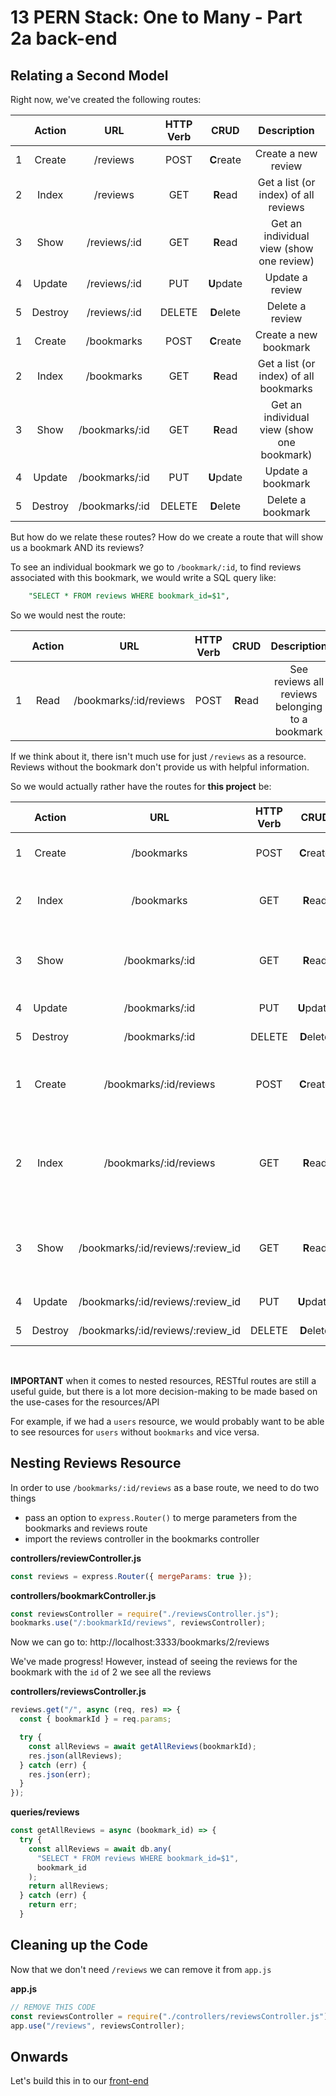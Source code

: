 # 13 PERN Stack: One to Many - Part 2a back-end

## Relating a Second Model

Right now, we've created the following routes:

|     | Action  |      URL       | HTTP Verb |    CRUD    |                Description                 |
| :-: | :-----: | :------------: | :-------: | :--------: | :----------------------------------------: |
|  1  | Create  |    /reviews    |   POST    | **C**reate |            Create a new review             |
|  2  |  Index  |    /reviews    |    GET    |  **R**ead  |    Get a list (or index) of all reviews    |
|  3  |  Show   |  /reviews/:id  |    GET    |  **R**ead  |  Get an individual view (show one review)  |
|  4  | Update  |  /reviews/:id  |    PUT    | **U**pdate |              Update a review               |
|  5  | Destroy |  /reviews/:id  |  DELETE   | **D**elete |              Delete a review               |
|  1  | Create  |   /bookmarks   |   POST    | **C**reate |           Create a new bookmark            |
|  2  |  Index  |   /bookmarks   |    GET    |  **R**ead  |   Get a list (or index) of all bookmarks   |
|  3  |  Show   | /bookmarks/:id |    GET    |  **R**ead  | Get an individual view (show one bookmark) |
|  4  | Update  | /bookmarks/:id |    PUT    | **U**pdate |             Update a bookmark              |
|  5  | Destroy | /bookmarks/:id |  DELETE   | **D**elete |             Delete a bookmark              |

But how do we relate these routes? How do we create a route that will show us a bookmark AND its reviews?

To see an individual bookmark we go to `/bookmark/:id`, to find reviews associated with this bookmark, we would write a SQL query like:

```sql
    "SELECT * FROM reviews WHERE bookmark_id=$1",
```

So we would nest the route:

|     | Action |          URL           | HTTP Verb |   CRUD   |                   Description                   |
| :-: | :----: | :--------------------: | :-------: | :------: | :---------------------------------------------: |
|  1  |  Read  | /bookmarks/:id/reviews |   POST    | **R**ead | See reviews all reviews belonging to a bookmark |

If we think about it, there isn't much use for just `/reviews` as a resource. Reviews without the bookmark don't provide us with helpful information.

So we would actually rather have the routes for **this project** be:

|     | Action  |                URL                | HTTP Verb |    CRUD    |                           Description                           |
| :-: | :-----: | :-------------------------------: | :-------: | :--------: | :-------------------------------------------------------------: |
|  1  | Create  |            /bookmarks             |   POST    | **C**reate |                      Create a new bookmark                      |
|  2  |  Index  |            /bookmarks             |    GET    |  **R**ead  |             Get a list (or index) of all bookmarks              |
|  3  |  Show   |          /bookmarks/:id           |    GET    |  **R**ead  |           Get an individual view (show one bookmark)            |
|  4  | Update  |          /bookmarks/:id           |    PUT    | **U**pdate |                        Update a bookmark                        |
|  5  | Destroy |          /bookmarks/:id           |  DELETE   | **D**elete |                        Delete a bookmark                        |
|  1  | Create  |      /bookmarks/:id/reviews       |   POST    | **C**reate |         Create a new review associated with a bookmark          |
|  2  |  Index  |      /bookmarks/:id/reviews       |    GET    |  **R**ead  | Get a list (or index) of all reviews associated with a bookmark |
|  3  |  Show   | /bookmarks/:id/reviews/:review_id |    GET    |  **R**ead  |       Get an individual review associated with a bookmark       |
|  4  | Update  | /bookmarks/:id/reviews/:review_id |    PUT    | **U**pdate |                        Update a bookmark                        |
|  5  | Destroy | /bookmarks/:id/reviews/:review_id |  DELETE   | **D**elete |                        Delete a bookmark                        |

<br />

**IMPORTANT** when it comes to nested resources, RESTful routes are still a useful guide, but there is a lot more decision-making to be made based on the use-cases for the resources/API

For example, if we had a `users` resource, we would probably want to be able to see resources for `users` without `bookmarks` and vice versa.

## Nesting Reviews Resource

In order to use `/bookmarks/:id/reviews` as a base route, we need to do two things

- pass an option to `express.Router()` to merge parameters from the bookmarks and reviews route
- import the reviews controller in the bookmarks controller

**controllers/reviewController.js**

```js
const reviews = express.Router({ mergeParams: true });
```

**controllers/bookmarkController.js**

```js
const reviewsController = require("./reviewsController.js");
bookmarks.use("/:bookmarkId/reviews", reviewsController);
```

Now we can go to: http://localhost:3333/bookmarks/2/reviews

We've made progress! However, instead of seeing the reviews for the bookmark with the `id` of 2 we see all the reviews

**controllers/reviewsController.js**

```js
reviews.get("/", async (req, res) => {
  const { bookmarkId } = req.params;

  try {
    const allReviews = await getAllReviews(bookmarkId);
    res.json(allReviews);
  } catch (err) {
    res.json(err);
  }
});
```

**queries/reviews**

```js
const getAllReviews = async (bookmark_id) => {
  try {
    const allReviews = await db.any(
      "SELECT * FROM reviews WHERE bookmark_id=$1",
      bookmark_id
    );
    return allReviews;
  } catch (err) {
    return err;
  }
```

## Cleaning up the Code

Now that we don't need `/reviews` we can remove it from `app.js`

**app.js**

```js
// REMOVE THIS CODE
const reviewsController = require("./controllers/reviewsController.js");
app.use("/reviews", reviewsController);
```

## Onwards

Let's build this in to our [front-end](./README2.md)
